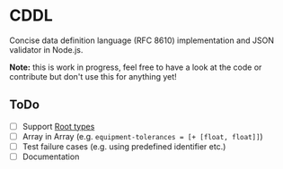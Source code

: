 CDDL
====

Concise data definition language (RFC 8610) implementation and JSON validator in Node.js.

__Note:__ this is work in progress, feel free to have a look at the code or contribute but don't use this for anything yet!

## ToDo

- [ ] Support [Root types](https://tools.ietf.org/html/draft-ietf-cbor-cddl-08#section-2.2.4)
- [ ] Array in Array (e.g. `equipment-tolerances = [+ [float, float]]`)
- [ ] Test failure cases (e.g. using predefined identifier etc.)
- [ ] Documentation
